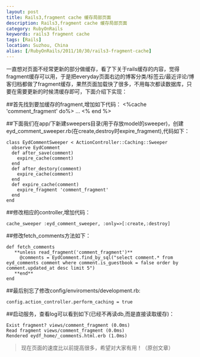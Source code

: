 ```yaml
---
layout: post
title: Rails3,fragment cache 缓存局部页面
description: Rails3,fragment cache 缓存局部页面
category: RubyOnRails
keywords: rails3 fragment cache
tags: [Rails]
location: Suzhou, China
alias: [/RubyOnRails/2011/10/30/rails3-fragment-cache]
---
```

一直想对页面不经常更新的部分做缓存，看了下关于rails缓存的内容，觉得fragment缓存可以用，于是把everyday页面右边的博客分类/标签云/最近评论/博客归档都做了fragment缓存，果然页面加载快了很多，不用每次都读数据库，只要在需要更新的时候清缓存即可，下面介绍下实现：

##首先找到要加缓存的fragment,增加如下代码：
	<%cache 'comment_fragment' do%>
	...
	<% end %>

##下面我们在app/下新建sweepers目录(用于存放model的sweeper)，创建eyd_comment_sweeper.rb(在create,destroy时expire_fragment),代码如下：

	class EydCommentSweeper < ActionController::Caching::Sweeper
	  observe EydComment
	  def after_save(comment)
		expire_cache(comment)
	  end
	  def after_destory(comment)
		expire_cache(comment)
	  end
	  def expire_cache(comment)
		expire_fragment 'comment_fragment'
	  end
	end

##修改相应的controller,增加代码：

	cache_sweeper :eyd_comment_sweeper, :only=>[:create,:destroy]

##修改fetch_comments方法如下：

	def fetch_comments
	   **unless read_fragment('comment_fragment')**
		 @comments = EydComment.find_by_sql("select comment.* from eyd_comments comment where comment.is_guestbook = false order by comment.updated_at desc limit 5")
	   **end**
	end

##最后别忘了修改config/enviroments/development.rb:

	config.action_controller.perform_caching = true

##启动服务，查看log可以看到如下(已经不再读db,而是直接读取缓存)：

	Exist fragment? views/comment_fragment (0.0ms)
	Read fragment views/comment_fragment (0.0ms)
	Rendered eydf_home/_comments.html.erb (1.0ms)
> 现在页面的速度比以前提高很多，希望对大家有用！（原创文章）
